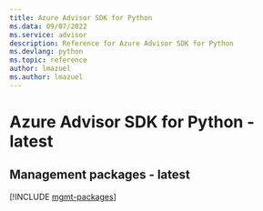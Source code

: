```yaml
---
title: Azure Advisor SDK for Python
ms.data: 09/07/2022
ms.service: advisor
description: Reference for Azure Advisor SDK for Python
ms.devlang: python
ms.topic: reference
author: lmazuel
ms.author: lmazuel
---
```

# Azure Advisor SDK for Python - latest

## Management packages - latest
[!INCLUDE [mgmt-packages](advisor-mgmt-index.md)]